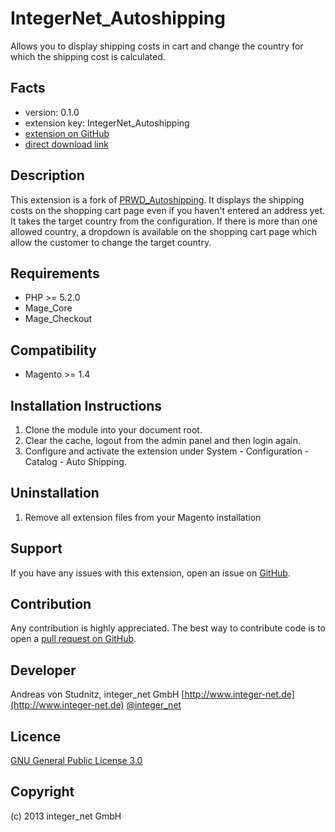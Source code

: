 IntegerNet_Autoshipping
=====================
Allows you to display shipping costs in cart and change the country for which the shipping cost is calculated.

Facts
-----
- version: 0.1.0
- extension key: IntegerNet_Autoshipping
- [extension on GitHub](https://github.com/integer-net/Autoshipping)
- [direct download link](https://github.com/integer-net/Autoshipping/archive/master.zip)

Description
-----------
This extension is a fork of [PRWD_Autoshipping](http://www.magentocommerce.com/magento-connect/prwd-auto-shipping.html).
It displays the shipping costs on the shopping cart page even if you haven't entered an address yet. It takes the
target country from the configuration.
If there is more than one allowed country, a dropdown is available on the shopping cart page which allow the
customer to change the target country.

Requirements
------------
- PHP >= 5.2.0
- Mage_Core
- Mage_Checkout

Compatibility
-------------
- Magento >= 1.4

Installation Instructions
-------------------------
1. Clone the module into your document root.
2. Clear the cache, logout from the admin panel and then login again.
3. Configure and activate the extension under System - Configuration - Catalog - Auto Shipping.

Uninstallation
--------------
1. Remove all extension files from your Magento installation

Support
-------
If you have any issues with this extension, open an issue on [GitHub](https://github.com/integer-net/Autoshipping/issues).

Contribution
------------
Any contribution is highly appreciated. The best way to contribute code is to open a [pull request on GitHub](https://help.github.com/articles/using-pull-requests).

Developer
---------
Andreas von Studnitz, integer_net GmbH
[http://www.integer-net.de](http://www.integer-net.de)
[@integer_net](https://twitter.com/integer_net)

Licence
-------
[GNU General Public License 3.0](http://www.gnu.org/licenses/)

Copyright
---------
(c) 2013 integer_net GmbH
